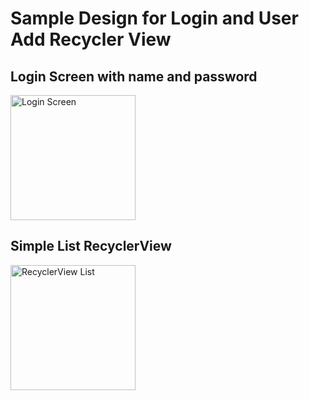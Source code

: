 # Sample Design for Login and User Add Recycler View
## Login Screen with name and password
<img src="https://m7madmagdy.github.io/pages/login.jpg" alt="Login Screen" style="width:200px;"/>

## Simple List RecyclerView
<img src="https://m7madmagdy.github.io/pages/list.jpg" alt="RecyclerView List" style="width:200px;"/>

